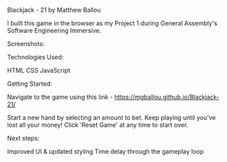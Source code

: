 Blackjack - 21 by Matthew Ballou

I built this game in the browser as my Project 1 during General Assembly's Software Engineering Immersive.

Screenshots:


Technologies Used:

HTML
CSS
JavaScript

Getting Started:

Navigate to the game using this link - https://mgballou.github.io/Blackjack-21/

Start a new hand by selecting an amount to bet. Keep playing until you've lost all your money! Click 'Reset Game' at any time to start over.

Next steps:

Improved UI & updated styling
Time delay through the gameplay loop
